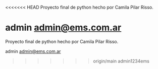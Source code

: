<<<<<<< HEAD
Proyecto final de python hecho por Camila Pilar Risso.

admin
admin@ems.com.ar
=======
Proyecto final de python hecho por Camila Pilar Risso.

admin
admin@ems.com.ar
>>>>>>> origin/main
admin1234ems